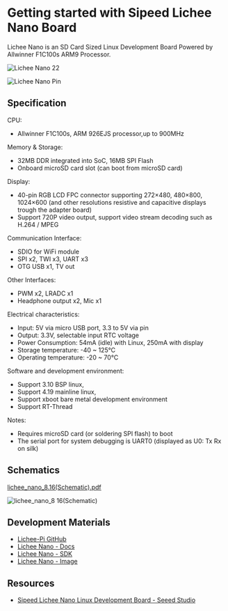 # Getting started with Sipeed Lichee Nano Board

Lichee Nano is an SD Card Sized Linux Development Board Powered by Allwinner F1C100s ARM9 Processor.

![Lichee Nano 22](https://github.com/m3y54m/start-lichee-nano/assets/1549028/81202e3a-9422-4796-94ae-4c710f5b97d1)

![Lichee Nano Pin](https://github.com/m3y54m/start-lichee-nano/assets/1549028/0c55f675-7a9b-4e20-b394-b7b9f1700098)

## Specification

CPU:

- Allwinner F1C100s, ARM 926EJS processor,up to 900MHz

Memory & Storage:

- 32MB DDR integrated into SoC, 16MB SPI Flash
- Onboard microSD card slot (can boot from microSD card)

Display:

- 40-pin RGB LCD FPC connector supporting 272×480, 480×800, 1024×600 (and other resolutions resistive and capacitive displays trough the adapter board)
- Support 720P video output, support video stream decoding such as H.264 / MPEG

Communication Interface:

- SDIO for WiFi module
- SPI x2, TWI x3, UART x3
- OTG USB x1, TV out

Other Interfaces:

- PWM x2, LRADC x1
- Headphone output x2, Mic x1

Electrical characteristics:

- Input: 5V via micro USB port, 3.3 to 5V via pin
- Output: 3.3V, selectable input RTC voltage
- Power Consumption: 54mA (idle) with Linux, 250mA with display
- Storage temperature: -40 ~ 125°C
- Operating temperature: -20 ~ 70°C

Software and development environment:

- Support 3.10 BSP linux,
- Support 4.19 mainline linux,
- Support xboot bare metal development environment
- Support RT-Thread

Notes:

- Requires microSD card (or soldering SPI flash) to boot
- The serial port for system debugging is UART0 (displayed as U0: Tx Rx on silk)

## Schematics

[lichee_nano_8.16(Schematic).pdf](https://dl.sipeed.com/LICHEE/Nano/HDK/lichee_nano_8.16(Schematic).pdf)

![lichee_nano_8 16(Schematic)](https://github.com/m3y54m/start-lichee-nano/assets/1549028/b377ce86-945f-4386-91a0-9641ca588b4e)

## Development Materials

- [Lichee-Pi GitHub](https://github.com/Lichee-Pi)
- [Lichee Nano - Docs](https://github.com/Lichee-Pi/Lichee-Nano-Doc-us-english)
- [Lichee Nano - SDK](https://dl.sipeed.com/fileDownload?verify_code=fdpo&file_url=LICHEE/Nano/SDK/licheepi-nano-docker-v1_0.tgz)
- [Lichee Nano - Image](https://files.seeedstudio.com/products/102110201/Lichee%20Nano/%E9%95%9C%E5%83%8F/openwrt_sunxi_arm9_suniv_f1c100s.gz)

## Resources

- [Sipeed Lichee Nano Linux Development Board - Seeed Studio](https://www.seeedstudio.com/Sipeed-Lichee-Nano-Linux-Development-Board-16M-Flash-WiFi-Version-p-2893.html)
